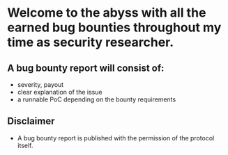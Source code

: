 # Welcome to the abyss with all the earned bug bounties throughout my time as security researcher.

## A bug bounty report will consist of:
- severity, payout
- clear explanation of the issue
- a runnable PoC depending on the bounty requirements

## Disclaimer
- A bug bounty report is published with the permission of the protocol itself.



